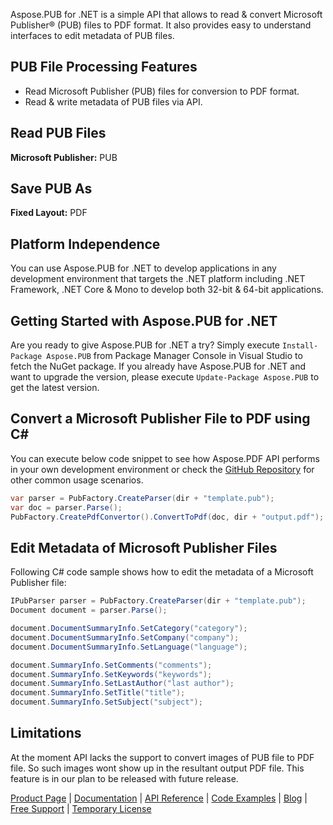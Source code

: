Aspose.PUB for .NET is a simple API that allows to read & convert Microsoft Publisher® (PUB) files to PDF format. It also provides easy to understand interfaces to edit metadata of PUB files.

## PUB File Processing Features
- Read Microsoft Publisher (PUB) files for conversion to PDF format.
- Read & write metadata of PUB files via API.

## Read PUB Files
**Microsoft Publisher:** PUB

## Save PUB As
**Fixed Layout:** PDF

## Platform Independence
You can use Aspose.PUB for .NET to develop applications in any development environment that targets the .NET platform including .NET Framework, .NET Core & Mono to develop both 32-bit & 64-bit applications.

## Getting Started with Aspose.PUB for .NET
Are you ready to give Aspose.PUB for .NET a try? Simply execute `Install-Package Aspose.PUB` from Package Manager Console in Visual Studio to fetch the NuGet package. If you already have Aspose.PUB for .NET and want to upgrade the version, please execute `Update-Package Aspose.PUB` to get the latest version.

## Convert a Microsoft Publisher File to PDF using C#
You can execute below code snippet to see how Aspose.PDF API performs in your own development environment or check the [GitHub Repository](https://github.com/aspose-pub/Aspose.PUB-for-.NET) for other common usage scenarios. 

```csharp
var parser = PubFactory.CreateParser(dir + "template.pub");
var doc = parser.Parse();
PubFactory.CreatePdfConvertor().ConvertToPdf(doc, dir + "output.pdf");
```

## Edit Metadata of Microsoft Publisher Files
Following C# code sample shows how to edit the metadata of a Microsoft Publisher file:

```csharp
IPubParser parser = PubFactory.CreateParser(dir + "template.pub");
Document document = parser.Parse();

document.DocumentSummaryInfo.SetCategory("category");
document.DocumentSummaryInfo.SetCompany("company");
document.DocumentSummaryInfo.SetLanguage("language");

document.SummaryInfo.SetComments("comments");
document.SummaryInfo.SetKeywords("keywords");
document.SummaryInfo.SetLastAuthor("last author");
document.SummaryInfo.SetTitle("title");
document.SummaryInfo.SetSubject("subject");
```

## Limitations
At the moment API lacks the support to convert images of PUB file to PDF file. So such images wont show up in the resultant output PDF file. This feature is in our plan to be released with future release.

[Product Page](https://products.aspose.com/pub/net) | [Documentation](https://docs.aspose.com/display/pubnet/Home) | [API Reference](https://apireference.aspose.com/net/pub) | [Code Examples](https://github.com/aspose-pub/Aspose.PUB-for-.NET) | [Blog](https://blog.aspose.com/category/pub/) | [Free Support](https://forum.aspose.com/c/pub) |  [Temporary License](https://purchase.aspose.com/temporary-license)
